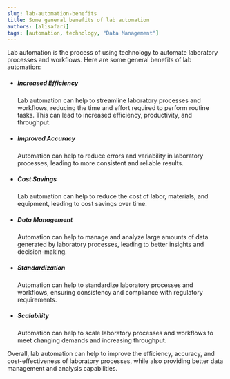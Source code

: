 ```yaml
---
slug: lab-automation-benefits
title: Some general benefits of lab automation
authors: [alisafari]
tags: [automation, technology, "Data Management"]
---
```


Lab automation is the process of using technology to automate laboratory processes and workflows. Here are some general benefits of lab automation:

<!-- truncate -->

- ##### Increased Efficiency

  Lab automation can help to streamline laboratory processes and workflows, reducing the time and effort required to perform routine tasks. This can lead to increased efficiency, productivity, and throughput.

- ##### Improved Accuracy

  Automation can help to reduce errors and variability in laboratory processes, leading to more consistent and reliable results.

- ##### Cost Savings

  Lab automation can help to reduce the cost of labor, materials, and equipment, leading to cost savings over time.

- ##### Data Management

  Automation can help to manage and analyze large amounts of data generated by laboratory processes, leading to better insights and decision-making.

- ##### Standardization

  Automation can help to standardize laboratory processes and workflows, ensuring consistency and compliance with regulatory requirements.

- ##### Scalability
  Automation can help to scale laboratory processes and workflows to meet changing demands and increasing throughput.

Overall, lab automation can help to improve the efficiency, accuracy, and cost-effectiveness of laboratory processes, while also providing better data management and analysis capabilities.
